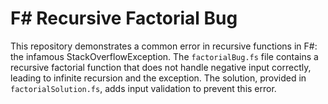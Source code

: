 # F# Recursive Factorial Bug

This repository demonstrates a common error in recursive functions in F#: the infamous StackOverflowException. The `factorialBug.fs` file contains a recursive factorial function that does not handle negative input correctly, leading to infinite recursion and the exception. The solution, provided in `factorialSolution.fs`, adds input validation to prevent this error.